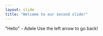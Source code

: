 ```yaml
---
layout: slide
title: "Welcome to our second slide!"
---
```

"Hello" - Adele
Use the left arrow to go back!

